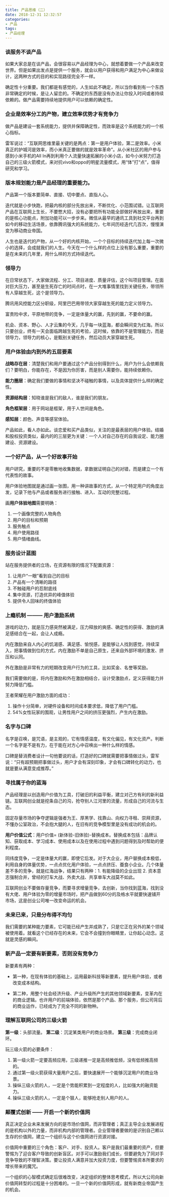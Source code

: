 ```yaml
---
title: 产品思维（二）
date: 2018-12-31 12:32:57
categories: 
- 产品
tags:
- 产品经理
---
```


### 谈服务不谈产品

如果大家总是在谈产品，会很容易以产品经理为中心，就想着要做一个产品来改变世界。但是如果出发点是提供一个服务，就会以用户获得和用户满足为中心来做设计，这两种方式的目的和实现路径完全不一样。

确定性十分重要。我们都是有感觉的，人生如此不确定，所以当你看到有一个东西非常确定的时候，是让人留恋的。不确定的东西是没有办法让你投入时间或者持续依赖的。做产品需要持续地提供用户可以依赖的确定性。

### 企业是效率分工的产物，建立效率优势才有竞争力

做产品是建设一套系统能力，提供并保障确定性，而效率是这个系统能力的一个核心指标。

雷军说过：“互联网思维里最关键的是两点：第一是用户体验，第二是效率。小米真正的护城河是效率，而小米真正要做的就是效率革命”。从小米社区的用户参与感到小米手机的All In再到利用个人流量快速拓展的小米小店，如今小米努力打造自己的三级火箭模式，来对抗vivo和oppo的明星流量模式，用“体”打“点”，值得研究和学习。

### 版本规划能力是产品经理的重要能力。

产品第一个版本要简单、直接、切中要点、直指人心。

迭代就是小步快跑，把最内核的部分先放出来，不断优化、小范围试错。让互联网产品在互联网上生长，不要憋大招，没有必要把所有功能全部做好再放出来，重要的是核心功能点，附加功能可以一步步来。微信从最早的通讯工具到社交平台再到如今的移动生活场景，依靠腾讯强大的系统能力，七年间历经迭代几百次，慢慢演变为移动商业帝国。

人生也是迭代的产物，从一个好的内核开始，一个个目标的持续迭代加上每一次微小的选择，会成就我们的人生。今天在一个什么样的点位上没有那么重要，重要的是在未来的几年里，用什么样的方式持续迭代。

### 领导力

在日常状态下，大家做流程、分工、项目进度、质量评估，这个叫项目管理。在面对巨大压力，甚至是生死存亡的时间点时，在一大堆事情里找到关键任务，带领所有人穿越生死，这个是领导力。

腾讯用风控能力区分职级，阿里巴巴用带领大家穿越生死的能力定义领导力。

富贵险中求，平原地带的竞争，一定是体量大的赢，先到的赢，不要命的赢。

机会、资本、野心、人才云集的今天，几乎每一块蓝海，都会瞬间变为红海。所以只要创业，终有一天会面临跨越生死的考验，这时候，依靠的不是管理能力，而是领导力，领导力的核心，是甄别关键任务，然后动员大家穿越生死。

### 用户体验由内到外的五层要素

**战略存在层**：清楚我们和用户要通过这个产品分别得到什么，用户为什么会依赖我们？要明白，你能存在，不是因为你厉害，而是别人需要你，能持续依赖你。

**能力圈层**：确定我们要做的事情和坚决不碰触的事情，以及具体提供什么样的确定性。

**资源结构层**：知晓谁是我们的敌人，谁是我们的朋友。

**角色框架层**：用于网站是框架，用于人世间是角色。

**感知层**：颜色、声音等感官体验。

产品如此，看人亦如此。谈恋爱和买产品类似，关注的是最表层的用户体验。结婚和股权投资类似，最内的的三层更为关键：一个人对自己存在的自我设定、能力圈建设、资源建设。

### 一个好产品，从一个好故事开始

用户研究，重要的不是零散地收集数据，拿数据证明自己的对错，而是建立一个有代表性的故事。

用户体验地图就是通过画一张图，用一种讲故事的方式，从一个特定用户的角度出发，记录下他与产品或者服务进行接触、进入、互动的完整过程。

画**用户体验地图**需要明确：

1. 一个画像完整的人物角色 
2. 用户的目标和预期 
3. 服务触点 
4. 用户使用路径 
5. 用户情绪曲线。

### 服务设计蓝图 

站在服务提供者的立场，在资源有限的情况下配置资源：

1. 让用户“一眼”看到自己的目标
2. 产品有一个清晰的路径
3. 不触碰用户的忍耐底线
4. 集中资源，打造优异的峰值体验
5. 提供令人回味的终值体验

### 上瘾机制 ——— 用户激励系统

游戏的动力，就是压力感突然被满足，压力释放的爽感、确定性的获得、激励的满足感结合在一起，会让人成瘾。

内在激励来自人内心的饥渴感、满足感、愉悦感，是能够让人找到感觉，持续深入，把事情做到位的方式，内在激励不单是自己原生，还来自外部环境的激发、挤压和认同。

外在激励是非常有力的短期改变用户行为的工具，比如奖金、名誉等奖励。

我们需要做的是，将内在激励和外在激励相结合，设计受激励点，定义获得能力并努力降低门槛。

王者荣耀在用户激励方面的成功：

1. 操作十分简单，对硬件设备和时间成本要求低，降低了用户门槛。
2. 54%女性玩家的围观，让男性用户之间的挤压更强烈，产生内在激励。

### 名字与口碑

名字是召唤，是咒语，是主观的，它有情感温度，有文化偏见，有文化资产。判断一个名字是不是有力，在于能在对方心中召唤出一种什么样的情感。

口碑是替消费者设计一句他要说的话，打造好的口碑就需要把事情做过头，雷军说：“只有超预期把事做过头，用户才会有深刻印象，才会有口碑转化的动力，也就是要从满意变成推荐。”

### 寻找属于你的蓝海

产品经理是以创造用户价值为工具，打破旧的利益平衡，建立对己方有利的新利益链。互联网创业就是挖条自己的沟，抢夺别人江河里的流量，形成自己的河流与生态。

固定存量市场的争夺逻辑是强者为王、厚黑学、找靠山、向权力寻租、崇拜资源，不懂办公室政治，不会抱大腿的人，在旧有的竞争模型里是没有成功的机会的。

**用户价值公式**：用户价值= (新体验-旧体验)-替换成本。替换成本包括：品牌认知、获取成本、学习成本、使用成本以及在使用过程中遇到问题得到及时帮助的便利程度。

同纬度竞争，一定是体量大的赢，即使它后发。对于大企业，用户替换成本极低，利用自身的体量优势，一点点优化用户体验，一点点挤压、蚕食小企业。几个体量差不多的竞争，就是红海战争，结果只有两种：1. 有能降级的企业出现 2. 资本意志强制合并，曾经的打车大战、外卖大战、共享单车大战莫不如此。

互联网创业不要做存量竞争，而要寻求增量竞争，去创新，当你找到蓝海，找到没有大佬、用户体验为零的增量市场时，把产品做到60分的及格水平就要快速铺开市场，这是创业公司唯一改变命运的机会。

### 未来已来，只是分布得不均匀

我们需要的某种能力要素，它可能已经产生并成熟了，只是它正在另外的某个领域被使用着。就看这个已经存在的未来，它会不会撞到你眼睛里，让你起心动念。这就是灵感的瞬间。

### 新产品一定要有新要素，否则没有竞争力

新要素有两种：

* 第一种，在现有体验的基础上，运用最新科技等新要素，提升用户体验，或者改变成本结构。

* 第二种，用整个社会经济升级、产业升级所产生的其他领域新要素，变革内在的商业逻辑。也许用户的前端体验，依然是那个产品、那个服务，但公司背后的商业运作，已经成为了完全不同的新物种。

### 理解互联网公司的三级火箭

**第一级**：头部流量。
**第二级**：沉淀某类用户的商业场景。
**第三级**：完成商业闭环。

玩三级火箭的必要条件：

1. 第一级火箭一定要高频应用，三级递推一定是高频推低频，没有低频推高频的。
2. 通过第一级火箭获得大量用户之后，要快速展开一个能够沉淀用户的商业场景。
3. 操纵三级火箭的人，一定是个势能积累到一定程度的人，比如强大的融资能力。
4. 操纵三级火箭的人，一定是个狠人，能够抢走别人用户的人。

### 颠覆式创新 —— 开启一个新的价值网

真正决定企业未来发展方向的是市场价值网，而非管理者；真正主导企业发展进程的是机构以外的力量，而非机构内部的管理者。企业管理者要做的是识别自己赖以生存的价值网，建立一个组织与这个价值网进行资源对接。

价值网中重要的三个角色：客户、对手、投资人。客户是我们最重要的资产，但要警惕为了迎合客户导致的创新盲区。对手可以激励我们成长，但要避免为了同对手竞争导致的不理智决策。要让投资人满意并加大投资力度，但要警惕资本所要求的增长带来的魔咒。

一个组织的心智模式确定后很难改变，决定组织的整体思考模式，所以大公司向新价值网转型的过程是十分困难的。一旦一个新的价值网形成，就有新商业帝国产生的机会。


